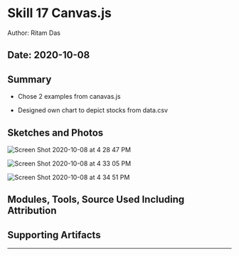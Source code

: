 #  Skill 17 Canvas.js

Author: Ritam Das

Date: 2020-10-08
-----

## Summary
- Chose 2 examples from canavas.js

- Designed own chart to depict stocks from data.csv

## Sketches and Photos
![Screen Shot 2020-10-08 at 4 28 47 PM](https://user-images.githubusercontent.com/37518854/95510367-c8d99300-0983-11eb-9fd9-97d9e205120c.png)

![Screen Shot 2020-10-08 at 4 33 05 PM](https://user-images.githubusercontent.com/37518854/95510640-400f2700-0984-11eb-889c-8059f9653bcf.png)

![Screen Shot 2020-10-08 at 4 34 51 PM](https://user-images.githubusercontent.com/37518854/95510663-49988f00-0984-11eb-9405-1b064eafb4b5.png)


## Modules, Tools, Source Used Including Attribution


## Supporting Artifacts


-----
